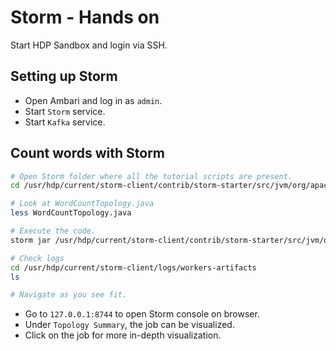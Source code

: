 # Storm - Hands on

Start HDP Sandbox and login via SSH.

## Setting up Storm

- Open Ambari and log in as `admin`.
- Start `Storm` service.
- Start `Kafka` service.

## Count words with Storm

```sh
# Open Storm folder where all the tutorial scripts are present.
cd /usr/hdp/current/storm-client/contrib/storm-starter/src/jvm/org/apache/storm/starter

# Look at WordCountTopology.java
less WordCountTopology.java

# Execute the code.
storm jar /usr/hdp/current/storm-client/contrib/storm-starter/src/jvm/org/apache/storm/starter/storm-starter-topologies-*.jar org.apache.storm.starter.WordCountTopology wordcount

# Check logs
cd /usr/hdp/current/storm-client/logs/workers-artifacts
ls

# Navigate as you see fit.
```

- Go to `127.0.0.1:8744` to open Storm console on browser.
- Under `Topology Summary`, the job can be visualized.
- Click on the job for more in-depth visualization.

